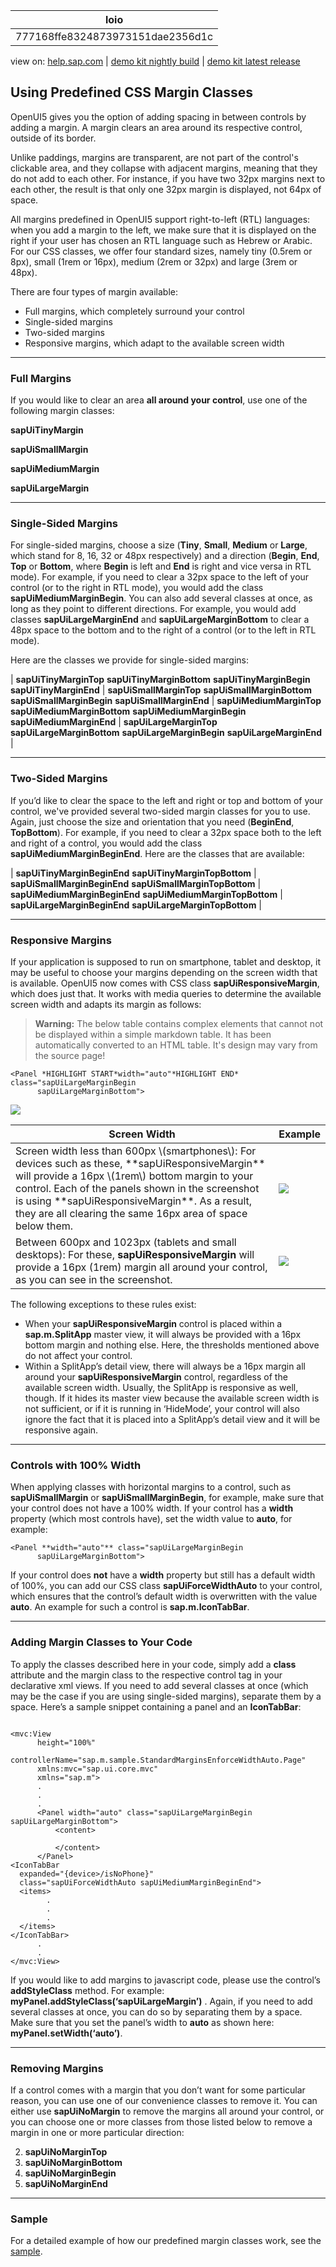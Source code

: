 | loio |
| -----|
| 777168ffe8324873973151dae2356d1c |

<div id="loio">

view on: [help.sap.com](https://help.sap.com/viewer/DRAFT/3237636b137e43519a20ad5513c49ccb/latest/en-US/777168ffe8324873973151dae2356d1c.html) | [demo kit nightly build](https://openui5nightly.hana.ondemand.com/#/topic/777168ffe8324873973151dae2356d1c) | [demo kit latest release](https://openui5.hana.ondemand.com/#/topic/777168ffe8324873973151dae2356d1c)</div>
<!-- loio777168ffe8324873973151dae2356d1c -->

## Using Predefined CSS Margin Classes

OpenUI5 gives you the option of adding spacing in between controls by adding a margin. A margin clears an area around its respective control, outside of its border.

Unlike paddings, margins are transparent, are not part of the control's clickable area, and they collapse with adjacent margins, meaning that they do not add to each other. For instance, if you have two 32px margins next to each other, the result is that only one 32px margin is displayed, not 64px of space.

All margins predefined in OpenUI5 support right-to-left \(RTL\) languages: when you add a margin to the left, we make sure that it is displayed on the right if your user has chosen an RTL language such as Hebrew or Arabic. For our CSS classes, we offer four standard sizes, namely tiny \(0.5rem or 8px\), small \(1rem or 16px\), medium \(2rem or 32px\) and large \(3rem or 48px\).

There are four types of margin available:

-   Full margins, which completely surround your control
-   Single-sided margins
-   Two-sided margins
-   Responsive margins, which adapt to the available screen width

***

### Full Margins

If you would like to clear an area **all around your control**, use one of the following margin classes:

**sapUiTinyMargin**

**sapUiSmallMargin**

**sapUiMediumMargin**

**sapUiLargeMargin**

***

### Single-Sided Margins

For single-sided margins, choose a size \(**Tiny**, **Small**, **Medium** or **Large**, which stand for 8, 16, 32 or 48px respectively\) and a direction \(**Begin**, **End**, **Top** or **Bottom**, where **Begin** is left and **End** is right and vice versa in RTL mode\). For example, if you need to clear a 32px space to the left of your control \(or to the right in RTL mode\), you would add the class **sapUiMediumMarginBegin**. You can also add several classes at once, as long as they point to different directions. For example, you would add classes **sapUiLargeMarginEnd** and **sapUiLargeMarginBottom** to clear a 48px space to the bottom and to the right of a control \(or to the left in RTL mode\).

Here are the classes we provide for single-sided margins:

| **sapUiTinyMarginTop** **sapUiTinyMarginBottom** **sapUiTinyMarginBegin** **sapUiTinyMarginEnd** | **sapUiSmallMarginTop** **sapUiSmallMarginBottom** **sapUiSmallMarginBegin** **sapUiSmallMarginEnd** | **sapUiMediumMarginTop** **sapUiMediumMarginBottom** **sapUiMediumMarginBegin** **sapUiMediumMarginEnd** | **sapUiLargeMarginTop** **sapUiLargeMarginBottom** **sapUiLargeMarginBegin** **sapUiLargeMarginEnd** |

***

### Two-Sided Margins

If you’d like to clear the space to the left and right or top and bottom of your control, we've provided several two-sided margin classes for you to use. Again, just choose the size and orientation that you need \(**BeginEnd**, **TopBottom**\). For example, if you need to clear a 32px space both to the left and right of a control, you would add the class **sapUiMediumMarginBeginEnd**. Here are the classes that are available:

| **sapUiTinyMarginBeginEnd** **sapUiTinyMarginTopBottom** | **sapUiSmallMarginBeginEnd** **sapUiSmallMarginTopBottom** | **sapUiMediumMarginBeginEnd** **sapUiMediumMarginTopBottom** | **sapUiLargeMarginBeginEnd** **sapUiLargeMarginTopBottom** |

***

### Responsive Margins

If your application is supposed to run on smartphone, tablet and desktop, it may be useful to choose your margins depending on the screen width that is available. OpenUI5 now comes with CSS class **sapUiResponsiveMargin**, which does just that. It works with media queries to determine the available screen width and adapts its margin as follows:

 > **Warning:** The below table contains complex elements that cannot not be displayed within a simple markdown table. It has been automatically converted to an HTML table. It's design may vary from the source page!

<table>
	<thead>
		<tr>
			<th>Screen Width</th>
			<th>Example</th>
		</tr>
	</thead>
	<tbody>
		<tr>
			<td>Screen width less than 600px \(smartphones\): For devices such as these, **sapUiResponsiveMargin** will provide a 16px \(1rem\) bottom margin to your control. Each of the panels shown in the screenshot is using **sapUiResponsiveMargin**. As a result, they are all clearing the same 16px area of space below them.</td>
			<td>  

![](loio9520013705d3494383c587b737336856_LowRes.png) 
			</td>
		</tr>
		<tr>
			<td>Between 600px and 1023px \(tablets and small desktops\): For these, **sapUiResponsiveMargin** will provide a 16px \(1rem\) margin all around your control, as you can see in the screenshot.</td>
			<td>  

![](loioca3e0cc3e25246d1ae50e67a1a497235_LowRes.png) 
			</td>
```
<Panel *HIGHLIGHT START*width="auto"*HIGHLIGHT END* class="sapUiLargeMarginBegin
      sapUiLargeMarginBottom">
```

![](loiof76b0b343adf440684fcd968861fba01_LowRes.png) 
			</td>
		</tr>
	</tbody>
</table>
The following exceptions to these rules exist:

-   When your **sapUiResponsiveMargin** control is placed within a **sap.m.SplitApp** master view, it will always be provided with a 16px bottom margin and nothing else. Here, the thresholds mentioned above do not affect your control.
-   Within a SplitApp’s detail view, there will always be a 16px margin all around your **sapUiResponsiveMargin** control, regardless of the available screen width. Usually, the SplitApp is responsive as well, though. If it hides its master view because the available screen width is not sufficient, or if it is running in ‘HideMode’, your control will also ignore the fact that it is placed into a SplitApp’s detail view and it will be responsive again.

***

### Controls with 100% Width

When applying classes with horizontal margins to a control, such as **sapUiSmallMargin** or **sapUiSmallMarginBegin**, for example, make sure that your control does not have a 100% width. If your control has a **width** property \(which most controls have\), set the width value to **auto**, for example:

```
<Panel **width="auto"** class="sapUiLargeMarginBegin
      sapUiLargeMarginBottom">
```

If your control does **not** have a **width** property but still has a default width of 100%, you can add our CSS class **sapUiForceWidthAuto** to your control, which ensures that the control’s default width is overwritten with the value **auto**. An example for such a control is **sap.m.IconTabBar**.

***

### Adding Margin Classes to Your Code

To apply the classes described here in your code, simply add a **class** attribute and the margin class to the respective control tag in your declarative xml views. If you need to add several classes at once \(which may be the case if you are using single-sided margins\), separate them by a space. Here’s a sample snippet containing a panel and an **IconTabBar**:

```lang-xml

<mvc:View
      height="100%"
      controllerName="sap.m.sample.StandardMarginsEnforceWidthAuto.Page"
      xmlns:mvc="sap.ui.core.mvc"
      xmlns="sap.m">
      .
      .
      .
      <Panel width="auto" class="sapUiLargeMarginBegin sapUiLargeMarginBottom">
          <content>
                  
          </content>
      </Panel>
<IconTabBar
  expanded="{device>/isNoPhone}"
  class="sapUiForceWidthAuto sapUiMediumMarginBeginEnd">
  <items>
		.
		.
		.
  </items>
</IconTabBar>
      .
      .
</mvc:View>
```

If you would like to add margins to javascript code, please use the control’s **addStyleClass** method. For example: **myPanel.addStyleClass\(‘sapUiLargeMargin’\)** . Again, if you need to add several classes at once, you can do so by separating them by a space. Make sure that you set the panel’s width to **auto** as shown here: **myPanel.setWidth\(‘auto’\)**.

***

### Removing Margins

If a control comes with a margin that you don’t want for some particular reason, you can use one of our convenience classes to remove it. You can either use **sapUiNoMargin** to remove the margins all around your control, or you can choose one or more classes from those listed below to remove a margin in one or more particular direction:

  2.  **sapUiNoMarginTop**
 4.  **sapUiNoMarginBottom**
 6.  **sapUiNoMarginBegin**
 8.  **sapUiNoMarginEnd**
  

***

### Sample

For a detailed example of how our predefined margin classes work, see the [sample](https://openui5.hana.ondemand.com/explored.html#/entity/sap.ui.core.StandardMargins/samples).

